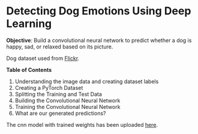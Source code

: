 # Detecting Dog Emotions Using Deep Learning

**Objective**: Build a convolutional neural network to predict whether a dog is happy, sad, or relaxed based on its picture.

Dog dataset used from [Flickr](https://drive.google.com/file/d/1QKUj6hdeURy1-plKwArk5YSZSZv8KYjr/view?usp=sharing).

**Table of Contents**
1. Understanding the image data and creating dataset labels
2. Creating a PyTorch Dataset
3. Splitting the Training and Test Data
4. Building the Convolutional Neural Network
5. Training the Convolutional Neural Network
6. What are our generated predictions?

The cnn model with trained weights has been uploaded [here](https://drive.google.com/file/d/15U0fdX6XoWvwXHHg5DgaNzuoA3e42-Ht/view?usp=sharing).
